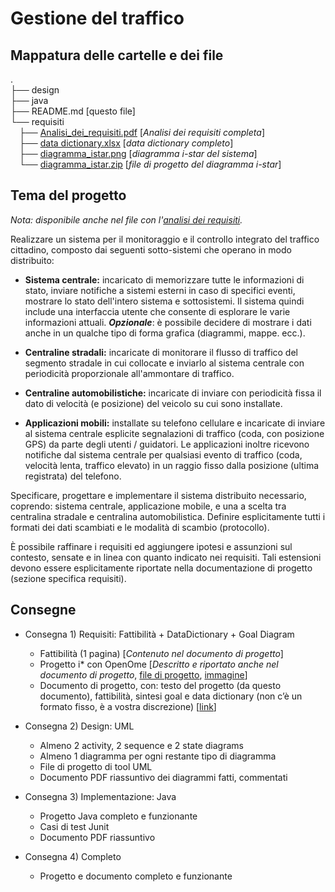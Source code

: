 # Gestione del traffico

## Mappatura delle cartelle e dei file

. <br />
├── design <br />
├── java <br />
├── README.md [questo file]<br />
└── requisiti<br />
    &emsp;├── [Analisi_dei_requisiti.pdf](https://gitlab.com/sweng2018/group1/traffic-monitor/tree/master/requisiti/Analisi_dei_requisiti.pdf) [*Analisi dei requisiti completa*]<br />
    &emsp;├── [data dictionary.xlsx](https://gitlab.com/sweng2018/group1/traffic-monitor/tree/master/requisiti/data%20dictionary.xslx) [*data dictionary completo*]<br />
    &emsp;├── [diagramma_istar.png](https://gitlab.com/sweng2018/group1/traffic-monitor/tree/master/requisiti/diagramma_istar.png) [*diagramma i-star del sistema*]<br />
    &emsp;└── [diagramma_istar.zip](https://gitlab.com/sweng2018/group1/traffic-monitor/tree/master/requisiti/diagramma_istar.zip) [*file di progetto del diagramma i-star*]


## Tema del progetto

_Nota: disponibile anche nel file con l'[analisi dei requisiti](https://gitlab.com/sweng2018/group1/traffic-monitor/tree/master/requisiti/Analisi_dei_requisiti.pdf)._

Realizzare un sistema per il monitoraggio e il controllo integrato del traffico cittadino, composto dai seguenti sotto-sistemi che operano in modo distribuito:
 
* __Sistema centrale:__ incaricato di memorizzare tutte le informazioni di stato, inviare notifiche a sistemi esterni in caso di specifici eventi, mostrare lo stato dell'intero sistema e sottosistemi.
Il sistema quindi include una interfaccia utente che consente di esplorare le varie informazioni attuali.
__*Opzionale*__: è possibile decidere di mostrare i dati anche in un qualche tipo di forma grafica (diagrammi, mappe. ecc.).

* __Centraline stradali:__ incaricate di monitorare il flusso di traffico del segmento stradale in cui collocate e inviarlo al sistema centrale con periodicità proporzionale all'ammontare di traffico.

* __Centraline automobilistiche:__ incaricate di inviare con periodicità fissa il dato di velocità (e posizione) del veicolo su cui sono installate.

* __Applicazioni mobili:__ installate su telefono cellulare e incaricate di inviare al sistema centrale esplicite segnalazioni di traffico (coda, con posizione GPS) da parte degli utenti / guidatori.
Le applicazioni inoltre ricevono notifiche dal sistema centrale per qualsiasi evento di traffico (coda, velocità lenta, traffico elevato) in un raggio fisso dalla posizione (ultima registrata) del telefono.


Specificare, progettare e implementare il sistema distribuito necessario, coprendo: sistema centrale, applicazione mobile, e una a scelta tra centralina stradale e centralina automobilistica.
Definire esplicitamente tutti i formati dei dati scambiati e le modalità di scambio (protocollo).

È possibile raffinare i requisiti ed aggiungere ipotesi e assunzioni sul contesto, sensate e in linea con quanto indicato nei requisiti. Tali estensioni devono essere esplicitamente riportate nella documentazione di progetto (sezione specifica requisiti).

## Consegne

* Consegna 1) Requisiti: Fattibilità + DataDictionary + Goal Diagram
	* Fattibilità (1 pagina) [*Contenuto nel documento di progetto*]
	* Progetto i* con OpenOme [*Descritto e riportato anche nel documento di progetto*, [file di progetto](https://gitlab.com/sweng2018/group1/traffic-monitor/tree/master/requisiti/diagramma_istar.zip), [immagine](https://gitlab.com/sweng2018/group1/traffic-monitor/tree/master/requisiti/diagramma_istar.png)]
	* Documento di progetto, con: testo del progetto (da questo documento), fattibilità, sintesi goal e data dictionary (non c’è un formato fisso, è a vostra discrezione) [[link](https://gitlab.com/sweng2018/group1/traffic-monitor/tree/master/requisiti/Analisi_dei_requisiti.pdf)]

* Consegna 2) Design: UML
	* Almeno 2 activity, 2 sequence e 2 state diagrams
	* Almeno 1 diagramma per ogni restante tipo di diagramma
	* File di progetto di tool UML
	* Documento PDF riassuntivo dei diagrammi fatti, commentati

* Consegna 3) Implementazione: Java 
	* Progetto Java completo e funzionante
	* Casi di test Junit
	* Documento PDF riassuntivo 

* Consegna 4) Completo
	* Progetto e documento completo e funzionante

